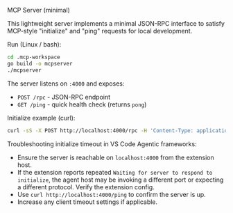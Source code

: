 MCP Server (minimal)

This lightweight server implements a minimal JSON-RPC interface to satisfy MCP-style "initialize" and "ping" requests for local development.

Run (Linux / bash):

```bash
cd .mcp-workspace
go build -o mcpserver
./mcpserver
```

The server listens on `:4000` and exposes:
- `POST /rpc` - JSON-RPC endpoint
- `GET /ping` - quick health check (returns `pong`)

Initialize example (curl):

```bash
curl -sS -X POST http://localhost:4000/rpc -H 'Content-Type: application/json' -d '{"jsonrpc":"2.0","id":1,"method":"initialize","params":{}}'
```

Troubleshooting initialize timeout in VS Code Agentic frameworks:
- Ensure the server is reachable on `localhost:4000` from the extension host.
- If the extension reports repeated `Waiting for server to respond to initialize`, the agent host may be invoking a different port or expecting a different protocol. Verify the extension config.
- Use `curl http://localhost:4000/ping` to confirm the server is up.
- Increase any client timeout settings if applicable.
